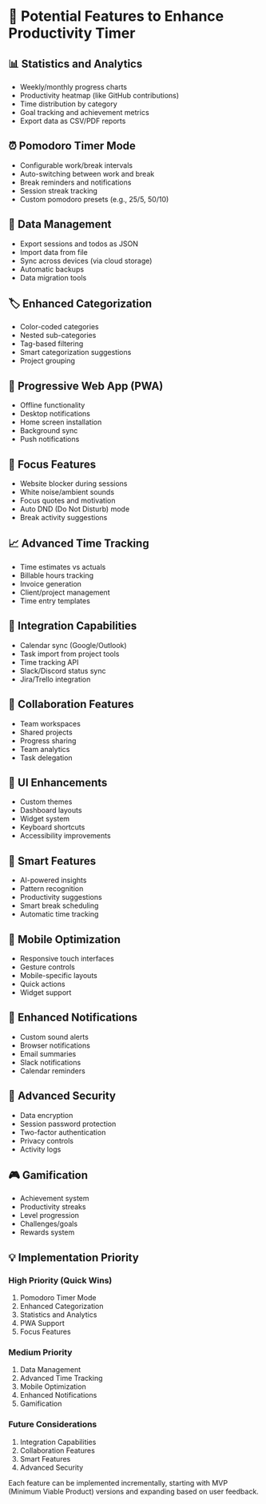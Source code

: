 # 🚀 Potential Features to Enhance Productivity Timer

## 📊 Statistics and Analytics
- Weekly/monthly progress charts
- Productivity heatmap (like GitHub contributions)
- Time distribution by category
- Goal tracking and achievement metrics
- Export data as CSV/PDF reports

## ⏰ Pomodoro Timer Mode
- Configurable work/break intervals
- Auto-switching between work and break
- Break reminders and notifications
- Session streak tracking
- Custom pomodoro presets (e.g., 25/5, 50/10)

## 💾 Data Management
- Export sessions and todos as JSON
- Import data from file
- Sync across devices (via cloud storage)
- Automatic backups
- Data migration tools

## 🏷️ Enhanced Categorization
- Color-coded categories
- Nested sub-categories
- Tag-based filtering
- Smart categorization suggestions
- Project grouping

## 📱 Progressive Web App (PWA)
- Offline functionality
- Desktop notifications
- Home screen installation
- Background sync
- Push notifications

## 🎯 Focus Features
- Website blocker during sessions
- White noise/ambient sounds
- Focus quotes and motivation
- Auto DND (Do Not Disturb) mode
- Break activity suggestions

## 📈 Advanced Time Tracking
- Time estimates vs actuals
- Billable hours tracking
- Invoice generation
- Client/project management
- Time entry templates

## 🔄 Integration Capabilities
- Calendar sync (Google/Outlook)
- Task import from project tools
- Time tracking API
- Slack/Discord status sync
- Jira/Trello integration

## 👥 Collaboration Features
- Team workspaces
- Shared projects
- Progress sharing
- Team analytics
- Task delegation

## 🎨 UI Enhancements
- Custom themes
- Dashboard layouts
- Widget system
- Keyboard shortcuts
- Accessibility improvements

## 🧠 Smart Features
- AI-powered insights
- Pattern recognition
- Productivity suggestions
- Smart break scheduling
- Automatic time tracking

## 📱 Mobile Optimization
- Responsive touch interfaces
- Gesture controls
- Mobile-specific layouts
- Quick actions
- Widget support

## 🔔 Enhanced Notifications
- Custom sound alerts
- Browser notifications
- Email summaries
- Slack notifications
- Calendar reminders

## 🔐 Advanced Security
- Data encryption
- Session password protection
- Two-factor authentication
- Privacy controls
- Activity logs

## 🎮 Gamification
- Achievement system
- Productivity streaks
- Level progression
- Challenges/goals
- Rewards system

## 💡 Implementation Priority

### High Priority (Quick Wins)
1. Pomodoro Timer Mode
2. Enhanced Categorization
3. Statistics and Analytics
4. PWA Support
5. Focus Features

### Medium Priority
1. Data Management
2. Advanced Time Tracking
3. Mobile Optimization
4. Enhanced Notifications
5. Gamification

### Future Considerations
1. Integration Capabilities
2. Collaboration Features
3. Smart Features
4. Advanced Security

Each feature can be implemented incrementally, starting with MVP (Minimum Viable Product) versions and expanding based on user feedback.
